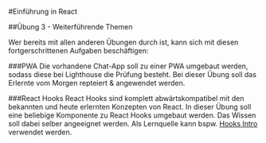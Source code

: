 #Einführung in React

##Übung 3 - Weiterführende Themen

Wer bereits mit allen anderen Übungen durch ist, kann sich mit diesen fortgerschrittenen Aufgaben beschäftigen:

###PWA
Die vorhandene Chat-App soll zu einer PWA umgebaut werden, sodass diese bei Lighthouse die Prüfung besteht. Bei dieser Übung soll das Erlernte vom Morgen repteiert & angewendet werden.

###React Hooks
React Hooks sind komplett abwärtskompatibel mit den bekannten und heute erlernten Konzepten von React. In dieser Übung soll eine beliebige Komponente zu React Hooks umgebaut werden. Das Wissen soll dabei selber angeeignet werden. Als Lernquelle kann bspw. [Hooks Intro](https://reactjs.org/docs/hooks-intro.html) verwendet werden.
